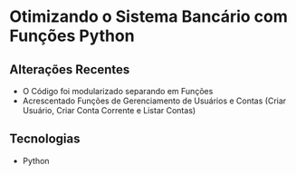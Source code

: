# Otimizando o Sistema Bancário com Funções Python

## Alterações Recentes

- O Código foi modularizado separando em Funções
- Acrescentado Funções de Gerenciamento de Usuários e Contas (Criar Usuário, Criar Conta Corrente e Listar Contas)

## Tecnologias

-   Python
